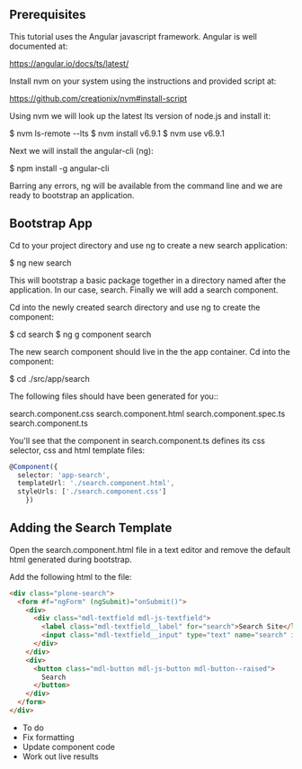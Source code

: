 Prerequisites
------------

This tutorial uses the Angular javascript framework. Angular is well documented at:

https://angular.io/docs/ts/latest/

Install nvm on your system using the instructions and provided script at:

https://github.com/creationix/nvm#install-script

Using nvm we will look up the latest lts version of node.js and install it:

  $ nvm ls-remote --lts
  $ nvm install v6.9.1
  $ nvm use v6.9.1

Next we will install the angular-cli (ng):

  $ npm install -g angular-cli

Barring any errors, ng will be available from the command line and we are ready
to bootstrap an application.

Bootstrap App
-------------
Cd to your project directory and use ng to create a new search application:

  $ ng new search

This will bootstrap a basic package together in a directory named after the
application. In our case, search.  Finally we will add a search component.

Cd into the newly created search directory and use ng to create the component:

  $ cd search
  $ ng g component search

The new search component should live in the the app container. Cd into the component:

  $ cd ./src/app/search

The following files should have been generated for you::

  search.component.css
  search.component.html
  search.component.spec.ts
  search.component.ts

You'll see that the component in search.component.ts defines its css selector, css and
html template files:

  ```typescript
  @Component({
    selector: 'app-search',
    templateUrl: './search.component.html',
    styleUrls: ['./search.component.css']
      })
  ```

Adding the Search Template
--------------------------
Open the search.component.html file in a text editor and remove the default html generated
during bootstrap.

Add the following html to the file:

  ```html
  <div class="plone-search">
    <form #f="ngForm" (ngSubmit)="onSubmit()">
      <div>
        <div class="mdl-textfield mdl-js-textfield">
          <label class="mdl-textfield__label" for="search">Search Site</label>
          <input class="mdl-textfield__input" type="text" name="search" id="search" ngModel/>
        </div>
      </div>
      <div>
        <button class="mdl-button mdl-js-button mdl-button--raised">
          Search
        </button>
      </div>
    </form>
  </div>
  ```

- To do
- Fix formatting
- Update component code
- Work out live results